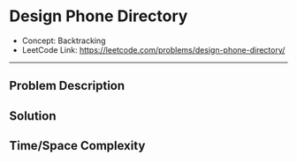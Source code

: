 # Design Phone Directory

- Concept: Backtracking
- LeetCode Link: https://leetcode.com/problems/design-phone-directory/

---

## Problem Description

## Solution

## Time/Space Complexity


